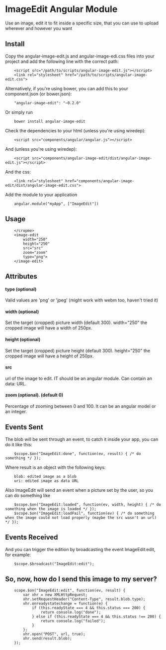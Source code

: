 ImageEdit Angular Module
========================

Use an image, edit it to fit inside a specific size, that you can use to upload wherever and however you want

Install
-------

Copy the angular-image-edit.js and angular-image-edi.css files into your project and add the following line with the correct path:

		<script src="/path/to/scripts/angular-image-edit.js"></script>
		<link rel="stylesheet" href="/path/to/scripts/angular-image-edit.css">


Alternatively, if you're using bower, you can add this to your component.json (or bower.json):

		"angular-image-edit": "~0.2.0"

Or simply run

		bower install angular-image-edit

Check the dependencies to your html (unless you're using wiredep):

		<script src="components/angular/angular.js"></script>

And (unless you're using wiredep):

		<script src="components/angular-image-edit/dist/angular-image-edit.js"></script>

And the css:

		<link rel="stylesheet" href="components/angular-image-edit/dist/angular-image-edit.css">

Add the module to your application

		angular.module("myApp", ["ImageEdit"])


Usage
-----

		</cropme>
        <image-edit
            width="250"
            height="250"
            src="src"
            zoom="zoom"
            type="png">
        </image-edit>
Attributes
----------


#### type (optional)
Valid values are 'png' or 'jpeg' (might work with webm too, haven't tried it)
#### width (optional)
Set the target (cropped) picture width (default 300).
		width="250"
the cropped image will have a width of 250px.
#### height (optional)
Set the target (cropped) picture height (default 300).
		height="250"
the cropped image will have a height of 250px.

#### src
url of the image to edit. IT should be an angular module.
Can contain an data: URL.

#### zoom (optional). (default 0)
Percentage of zooming between 0 and 100.
It can be an angular model or an integer.

Events Sent
----------

The blob will be sent through an event, to catch it inside your app, you can do it like this:

		$scope.$on("ImageEdit:done", function(ev, result) { /* do something */ });

Where result is an object with the following keys:

		blob: edited image as a blob
		uri: edited image as data URL

Also ImageEdit will send an event when a picture set by the user, so you can do something like

		$scope.$on("ImageEdit:loaded", function(ev, width, height) { /* do something when the image is loaded */ });
		$scope.$on("ImageEdit:loadFail", function(ev) { /* do something when the image could not load properly (maybe the src wasn't an url) */ });

Events Received
---------------

And you can trigger the edition  by broadcasting the event ImageEdit:edit, for example:

		$scope.$broadcast("ImageEdit:edit");

So, now, how do I send this image to my server?
-----------------------------------------------

		scope.$on("ImageEdit:edit", function(ev, result) {
			var xhr = new XMLHttpRequest;
			xhr.setRequestHeader("Content-Type", result.blob.type);
			xhr.onreadystatechange = function(e) {
				if (this.readyState === 4 && this.status === 200) {
					return console.log("done");
				} else if (this.readyState === 4 && this.status !== 200) {
					return console.log("failed");
				}
			};
			xhr.open("POST", url, true);
			xhr.send(result.blob);
		});
